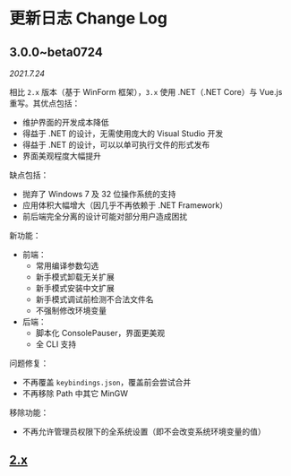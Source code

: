 # 更新日志 Change Log

## 3.0.0~beta0724
*2021.7.24*

相比 `2.x` 版本（基于 WinForm 框架），`3.x` 使用 .NET（.NET Core）与 Vue.js 重写。其优点包括：
- 维护界面的开发成本降低
- 得益于 .NET 的设计，无需使用庞大的 Visual Studio 开发
- 得益于 .NET 的设计，可以以单可执行文件的形式发布
- 界面美观程度大幅提升

缺点包括：
- 抛弃了 Windows 7 及 32 位操作系统的支持
- 应用体积大幅增大（因几乎不再依赖于 .NET Framework）
- 前后端完全分离的设计可能对部分用户造成困扰

新功能：
- 前端：
    - 常用编译参数勾选
    - 新手模式卸载无关扩展
    - 新手模式安装中文扩展
    - 新手模式调试前检测不合法文件名
    - 不强制修改环境变量
- 后端：
    - 脚本化 ConsolePauser，界面更美观
    - 全 CLI 支持

问题修复：
- 不再覆盖 `keybindings.json`，覆盖前会尝试合并
- 不再移除 Path 中其它 MinGW

移除功能：
- 不再允许管理员权限下的全系统设置（即不会改变系统环境变量的值）

## [2.x](https://github.com/Guyutongxue/VSCodeConfigHelper/blob/v2.x/CHANGELOG.md)